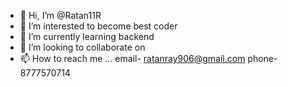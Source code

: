 - 👋 Hi, I’m @Ratan11R
- 👀 I’m interested to become best coder
- 🌱 I’m currently learning backend
- 💞️ I’m looking to collaborate on 
- 📫 How to reach me ...
  email- ratanray906@gmail.com
  phone- 8777570714
<!---
Ratan11R/Ratan11R is a ✨ special ✨ repository because its `README.md` (this file) appears on your GitHub profile.
You can click the Preview link to take a look at your changes.
--->
